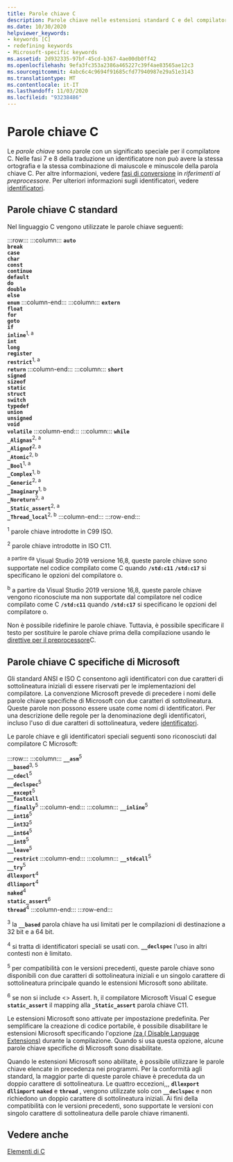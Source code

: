 ```yaml
---
title: Parole chiave C
description: Parole chiave nelle estensioni standard C e del compilatore C Microsoft.
ms.date: 10/30/2020
helpviewer_keywords:
- keywords [C]
- redefining keywords
- Microsoft-specific keywords
ms.assetid: 2d932335-97bf-45cd-b367-4ae00db0ff42
ms.openlocfilehash: 9efa3fc353a2386a465227c39f4ae83565ae12c3
ms.sourcegitcommit: 4abc6c4c9694f91685cfd77940987e29a51e3143
ms.translationtype: MT
ms.contentlocale: it-IT
ms.lasthandoff: 11/03/2020
ms.locfileid: "93238486"
---
```

# <a name="c-keywords"></a>Parole chiave C

Le *parole chiave* sono parole con un significato speciale per il compilatore C. Nelle fasi 7 e 8 della traduzione un identificatore non può avere la stessa ortografia e la stessa combinazione di maiuscole e minuscole della parola chiave C. Per altre informazioni, vedere [fasi di conversione](../preprocessor/phases-of-translation.md) in *riferimenti al preprocessore*. Per ulteriori informazioni sugli identificatori, vedere [identificatori](../c-language/c-identifiers.md).

## <a name="standard-c-keywords"></a>Parole chiave C standard

Nel linguaggio C vengono utilizzate le parole chiave seguenti:

:::row:::
    :::column:::
        **`auto`**\
        **`break`**\
        **`case`**\
        **`char`**\
        **`const`**\
        **`continue`**\
        **`default`**\
        **`do`**\
        **`double`**\
        **`else`**\
        **`enum`**
    :::column-end:::
    :::column:::
        **`extern`**\
        **`float`**\
        **`for`**\
        **`goto`**\
        **`if`**\
        **`inline`**<sup>1, a</sup>\
        **`int`**\
        **`long`**\
        **`register`**\
        **`restrict`**<sup>1, a</sup>\
        **`return`**
    :::column-end:::
    :::column:::
        **`short`**\
        **`signed`**\
        **`sizeof`**\
        **`static`**\
        **`struct`**\
        **`switch`**\
        **`typedef`**\
        **`union`**\
        **`unsigned`**\
        **`void`**\
        **`volatile`**
    :::column-end:::
    :::column:::
        **`while`**\
        **`_Alignas`**<sup>2, a</sup>\
        **`_Alignof`**<sup>2, a</sup>\
        **`_Atomic`**<sup>2, b</sup>\
        **`_Bool`**<sup>1, a</sup>\
        **`_Complex`**<sup>1, b</sup>\
        **`_Generic`**<sup>2, a</sup>\
        **`_Imaginary`**<sup>1, b</sup>\
        **`_Noreturn`**<sup>2, a</sup>\
        **`_Static_assert`**<sup>2, a</sup>\
        **`_Thread_local`**<sup>2, b</sup>
    :::column-end:::
:::row-end:::

<sup>1</sup>  parole chiave introdotte in C99 ISO.

<sup>2</sup>   parole chiave introdotte in ISO C11.

<sup>a partire da</sup>  Visual Studio 2019 versione 16,8, queste parole chiave sono supportate nel codice compilato come C quando **`/std:c11`** **`/std:c17`** si specificano le opzioni del compilatore o.

<sup>b</sup>  a partire da Visual Studio 2019 versione 16,8, queste parole chiave vengono riconosciute ma non supportate dal compilatore nel codice compilato come C **`/std:c11`** quando **`/std:c17`** si specificano le opzioni del compilatore o.

Non è possibile ridefinire le parole chiave. Tuttavia, è possibile specificare il testo per sostituire le parole chiave prima della compilazione usando le [direttive per il preprocessore](../preprocessor/preprocessor-directives.md)C.

## <a name="microsoft-specific-c-keywords"></a>Parole chiave C specifiche di Microsoft

Gli standard ANSI e ISO C consentono agli identificatori con due caratteri di sottolineatura iniziali di essere riservati per le implementazioni del compilatore. La convenzione Microsoft prevede di precedere i nomi delle parole chiave specifiche di Microsoft con due caratteri di sottolineatura. Queste parole non possono essere usate come nomi di identificatori. Per una descrizione delle regole per la denominazione degli identificatori, incluso l'uso di due caratteri di sottolineatura, vedere [identificatori](../c-language/c-identifiers.md).

Le parole chiave e gli identificatori speciali seguenti sono riconosciuti dal compilatore C Microsoft:

:::row:::
    :::column:::
        **`__asm`**<sup>5</sup>\
        **`__based`**<sup>3, 5</sup>\
        **`__cdecl`**<sup>5</sup>\
        **`__declspec`**<sup>5</sup>\
        **`__except`**<sup>5</sup>\
        **`__fastcall`**\
        **`__finally`**<sup>5</sup>
    :::column-end:::
    :::column:::
        **`__inline`**<sup>5</sup>\
        **`__int16`**<sup>5</sup>\
        **`__int32`**<sup>5</sup>\
        **`__int64`**<sup>5</sup>\
        **`__int8`**<sup>5</sup>\
        **`__leave`**<sup>5</sup>\
        **`__restrict`**
    :::column-end:::
    :::column:::
        **`__stdcall`**<sup>5</sup>\
        **`__try`**<sup>5</sup>\
        **`dllexport`**<sup>4</sup>\
        **`dllimport`**<sup>4</sup>\
        **`naked`**<sup>4</sup>\
        **`static_assert`**<sup>6</sup>\
        **`thread`**<sup>4</sup>
    :::column-end:::
:::row-end:::

<sup>3</sup> la **`__based`** parola chiave ha usi limitati per le compilazioni di destinazione a 32 bit e a 64 bit.

<sup>4</sup> si tratta di identificatori speciali se usati con. **`__declspec`** l'uso in altri contesti non è limitato.

<sup>5</sup> per compatibilità con le versioni precedenti, queste parole chiave sono disponibili con due caratteri di sottolineatura iniziali e un singolo carattere di sottolineatura principale quando le estensioni Microsoft sono abilitate.

<sup>6</sup> se non si include <> Assert. h, il compilatore Microsoft Visual C esegue **`static_assert`** il mapping alla **`_Static_assert`** parola chiave C11.

Le estensioni Microsoft sono attivate per impostazione predefinita. Per semplificare la creazione di codice portabile, è possibile disabilitare le estensioni Microsoft specificando l'opzione [/za \( Disable Language Extensions)](../build/reference/za-ze-disable-language-extensions.md) durante la compilazione. Quando si usa questa opzione, alcune parole chiave specifiche di Microsoft sono disabilitate.

Quando le estensioni Microsoft sono abilitate, è possibile utilizzare le parole chiave elencate in precedenza nei programmi. Per la conformità agli standard, la maggior parte di queste parole chiave è preceduta da un doppio carattere di sottolineatura. Le quattro eccezioni,,, **`dllexport`** **`dllimport`** **`naked`** e **`thread`** , vengono utilizzate solo con **`__declspec`** e non richiedono un doppio carattere di sottolineatura iniziali. Ai fini della compatibilità con le versioni precedenti, sono supportate le versioni con singolo carattere di sottolineatura delle parole chiave rimanenti.

## <a name="see-also"></a>Vedere anche

[Elementi di C](../c-language/elements-of-c.md)
